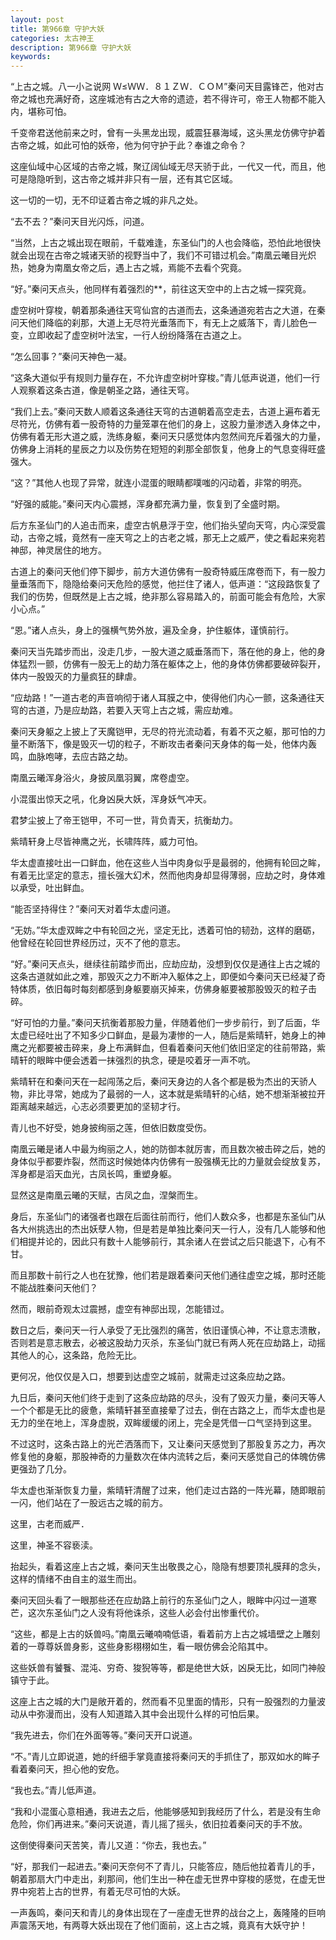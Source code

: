 ```yaml
---
layout: post
title: 第966章 守护大妖
categories: 太古神王
description: 第966章 守护大妖
keywords:
---
```


“上古之城。八一小≧说网  Ｗ≤ＷＷ．８１ＺＷ．ＣＯＭ”秦问天目露锋芒，他对古帝之城也充满好奇，这座城池有古之大帝的遗迹，若不得许可，帝王人物都不能入内，堪称可怕。

千变帝君送他前来之时，曾有一头黑龙出现，威震狂暴海域，这头黑龙仿佛守护着古帝之城，如此可怕的妖帝，他为何守护于此？奉谁之命令？

这座仙域中心区域的古帝之城，聚辽阔仙域无尽天骄于此，一代又一代，而且，他可是隐隐听到，这古帝之城并非只有一层，还有其它区域。

这一切的一切，无不印证着古帝之城的非凡之处。

“去不去？”秦问天目光闪烁，问道。

“当然，上古之城出现在眼前，千载难逢，东圣仙门的人也会降临，恐怕此地很快就会出现在古帝之城诸天骄的视野当中了，我们不可错过机会。”南凰云曦目光炽热，她身为南凰女帝之后，遇上古之城，焉能不去看个究竟。

“好。”秦问天点头，他同样有着强烈的**，前往这天空中的上古之城一探究竟。

虚空树叶穿梭，朝着那条通往天穹仙宫的古道而去，这条通道宛若古之大道，在秦问天他们降临的刹那，大道上无尽符光垂落而下，有无上之威落下，青儿脸色一变，立即收起了虚空树叶法宝，一行人纷纷降落在古道之上。

“怎么回事？”秦问天神色一凝。

“这条大道似乎有规则力量存在，不允许虚空树叶穿梭。”青儿低声说道，他们一行人观察着这条古道，像是朝圣之路，通往天穹。

“我们上去。”秦问天数人顺着这条通往天穹的古道朝着高空走去，古道上遍布着无尽符光，仿佛有着一股奇特的力量笼罩在他们的身上，这股力量渗透入身体之中，仿佛有着无形大道之威，洗练身躯，秦问天只感觉体内忽然间充斥着强大的力量，仿佛身上消耗的星辰之力以及伤势在短短的刹那全部恢复，他身上的气息变得旺盛强大。

“这？”其他人也现了异常，就连小混蛋的眼睛都噗嗤的闪动着，非常的明亮。

“好强的威能。”秦问天内心震撼，浑身都充满力量，恢复到了全盛时期。

后方东圣仙门的人追击而来，虚空古帆悬浮于空，他们抬头望向天穹，内心深受震动，古帝之城，竟然有一座天穹之上的古老之城，那无上之威严，使之看起来宛若神邸，神灵居住的地方。

古道上的秦问天他们停下脚步，前方大道仿佛有一股奇特威压席卷而下，有一股力量垂落而下，隐隐给秦问天危险的感觉，他拦住了诸人，低声道：“这段路恢复了我们的伤势，但既然是上古之城，绝非那么容易踏入的，前面可能会有危险，大家小心点。”

“恩。”诸人点头，身上的强横气势外放，遍及全身，护住躯体，谨慎前行。

秦问天当先踏步而出，没走几步，一股大道之威垂落而下，落在他的身上，他的身体猛烈一颤，仿佛有一股无上的劫力落在躯体之上，他的身体仿佛都要破碎裂开，体内一股毁灭的力量疯狂的肆虐。

“应劫路！”一道古老的声音响彻于诸人耳膜之中，使得他们内心一颤，这条通往天穹的古道，乃是应劫路，若要入天穹上古之城，需应劫难。

秦问天身躯之上披上了天魔铠甲，无尽的符光流动着，有着不灭之躯，那可怕的力量不断落下，像是毁灭一切的粒子，不断攻击者秦问天身体的每一处，他体内轰鸣，血脉咆哮，去应古路之劫。

南凰云曦浑身浴火，身披凤凰羽翼，席卷虚空。

小混蛋出惊天之吼，化身凶戾大妖，浑身妖气冲天。

君梦尘披上了帝王铠甲，不可一世，背负青天，抗衡劫力。

紫晴轩身上尽皆神鹰之光，长啸阵阵，威力可怕。

华太虚直接吐出一口鲜血，他在这些人当中肉身似乎是最弱的，他拥有轮回之眸，有着无比坚定的意志，擅长强大幻术，然而他肉身却显得薄弱，应劫之时，身体难以承受，吐出鲜血。

“能否坚持得住？”秦问天对着华太虚问道。

“无妨。”华太虚双眸之中有轮回之光，坚定无比，透着可怕的韧劲，这样的磨砺，他曾经在轮回世界经历过，灭不了他的意志。

“好。”秦问天点头，继续往前踏步而出，应劫应劫，没想到仅仅是通往上古之城的这条古道就如此之难，那毁灭之力不断冲入躯体之上，即便如今秦问天已经凝了奇特体质，依旧每时每刻都感到身躯要崩灭掉来，仿佛身躯要被那股毁灭的粒子击碎。

“好可怕的力量。”秦问天抗衡着那股力量，伴随着他们一步步前行，到了后面，华太虚已经吐出了不知多少口鲜血，是最为凄惨的一人，随后是紫晴轩，她身上的神鹰之光都要被击碎来，身上布满鲜血，但看着秦问天他们依旧坚定的往前带路，紫晴轩的眼眸中便会透着一抹强烈的执念，硬是咬着牙一声不吭。

紫晴轩在和秦问天在一起闯荡之后，秦问天身边的人各个都是极为杰出的天骄人物，非比寻常，她成为了最弱的一人，这本就是紫晴轩的心结，她不想渐渐被拉开距离越来越远，心志必须要更加的坚韧才行。

青儿也不好受，她身披绚丽之莲，但依旧数度受伤。

南凰云曦是诸人中最为绚丽之人，她的防御本就厉害，而且数次被击碎之后，她的身体似乎都要炸裂，然而这时候她体内仿佛有一股强横无比的力量就会绽放复苏，浑身都是滔天血光，古凤长鸣，重塑身躯。

显然这是南凰云曦的天赋，古凤之血，涅槃而生。

身后，东圣仙门的诸强者也跟在后面往前而行，他们人数众多，也都是东圣仙门从各大州挑选出的杰出妖孽人物，但是若是单独比秦问天一行人，没有几人能够和他们相提并论的，因此只有数十人能够前行，其余诸人在尝试之后只能退下，心有不甘。

而且那数十前行之人也在犹豫，他们若是跟着秦问天他们通往虚空之城，那时还能不能战胜秦问天他们？

然而，眼前奇观太过震撼，虚空有神邸出现，怎能错过。

数日之后，秦问天一行人承受了无比强烈的痛苦，依旧谨慎心神，不让意志溃散，否则若是意志散去，必被这股劫力灭杀，东圣仙门就已有两人死在应劫路上，动摇其他人的心，这条路，危险无比。

更何况，他仅仅是入口，想要到达虚空之城前，就需走过这条应劫之路。

九日后，秦问天他们终于走到了这条应劫路的尽头，没有了毁灭力量，秦问天等人一个个都是无比的疲惫，紫晴轩甚至直接晕了过去，倒在古路之上，而华太虚也是无力的坐在地上，浑身虚脱，双眸缓缓的闭上，完全是凭借一口气坚持到这里。

不过这时，这条古路上的光芒洒落而下，又让秦问天感觉到了那股复苏之力，再次修复他的身躯，那股神奇的力量数次在体内流转之后，秦问天感觉自己的体魄仿佛更强劲了几分。

华太虚也渐渐恢复力量，紫晴轩清醒了过来，他们走过古路的一阵光幕，随即眼前一闪，他们站在了一股远古之城的前方。

这里，古老而威严．

这里，神圣不容亵渎。

抬起头，看着这座上古之城，秦问天生出敬畏之心，隐隐有想要顶礼膜拜的念头，这样的情绪不由自主的滋生而出。

秦问天回头看了一眼那些还在应劫路上前行的东圣仙门之人，眼眸中闪过一道寒芒，这次东圣仙门之人没有将他诛杀，这些人必会付出惨重代价。

“这些，都是上古的妖兽吗。”南凰云曦喃喃低语，看着前方上古之城墙壁之上雕刻着的一尊尊妖兽身影，这些身影栩栩如生，看一眼仿佛会沦陷其中。

这些妖兽有饕餮、混沌、穷奇、狻猊等等，都是绝世大妖，凶戾无比，如同门神般镇守于此。

这座上古之城的大门是敞开着的，然而看不见里面的情形，只有一股强烈的力量波动从中弥漫而出，没有人知道踏入其中会出现什么样的可怕后果。

“我先进去，你们在外面等等。”秦问天开口说道。

“不。”青儿立即说道，她的纤细手掌竟直接将秦问天的手抓住了，那双如水的眸子看着秦问天，担心他的安危。

“我也去。”青儿低声道。

“我和小混蛋心意相通，我进去之后，他能够感知到我经历了什么，若是没有生命危险，你们再进来。”秦问天说道，青儿摇了摇头，依旧拉着秦问天的手不放。

这倒使得秦问天苦笑，青儿又道：“你去，我也去。”

“好，那我们一起进去。”秦问天奈何不了青儿，只能答应，随后他拉着青儿的手，朝着那扇大门中走出，刹那间，他们生出一种在虚无世界中穿梭的感觉，在虚无世界中宛若上古的世界，有着无尽可怕的大妖。

一声轰鸣，秦问天和青儿的身体出现在了一座虚无世界的战台之上，轰隆隆的巨响声震荡天地，有两尊大妖出现在了他们面前，这上古之城，竟真有大妖守护！
